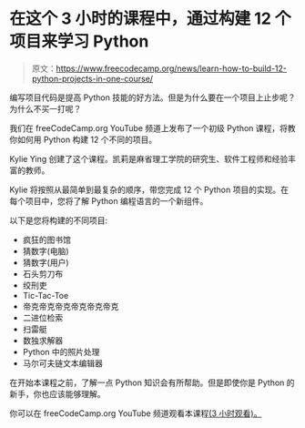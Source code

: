 # 在这个 3 小时的课程中，通过构建 12 个项目来学习 Python

> 原文：<https://www.freecodecamp.org/news/learn-how-to-build-12-python-projects-in-one-course/>

编写项目代码是提高 Python 技能的好方法。但是为什么要在一个项目上止步呢？为什么不买一打呢？

我们在 freeCodeCamp.org YouTube 频道上发布了一个初级 Python 课程，将教你如何用 Python 构建 12 个不同的项目。

Kylie Ying 创建了这个课程。凯莉是麻省理工学院的研究生、软件工程师和经验丰富的教师。

Kylie 将按照从最简单到最复杂的顺序，带您完成 12 个 Python 项目的实现。在每个项目中，您将了解 Python 编程语言的一个新组件。

以下是您将构建的不同项目:

*   疯狂的图书馆
*   猜数字(电脑)
*   猜数字(用户)
*   石头剪刀布
*   绞刑吏
*   Tic-Tac-Toe
*   帝克帝克帝克帝克帝克帝克
*   二进位检索
*   扫雷艇
*   数独求解器
*   Python 中的照片处理
*   马尔可夫链文本编辑器

在开始本课程之前，了解一点 Python 知识会有所帮助。但是即使你是 Python 的新手，你也应该能够理解。

你可以在 freeCodeCamp.org YouTube 频道观看本课程[(3 小时观看)。](https://www.youtube.com/watch?v=8ext9G7xspg)